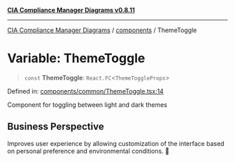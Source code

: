 [**CIA Compliance Manager Diagrams v0.8.11**](../../README.md)

***

[CIA Compliance Manager Diagrams](../../modules.md) / [components](../README.md) / ThemeToggle

# Variable: ThemeToggle

> `const` **ThemeToggle**: `React.FC`\<`ThemeToggleProps`\>

Defined in: [components/common/ThemeToggle.tsx:14](https://github.com/Hack23/cia-compliance-manager/blob/d6eede30e4f01622fe18187e98b207e9a06a781f/src/components/common/ThemeToggle.tsx#L14)

Component for toggling between light and dark themes

## Business Perspective
Improves user experience by allowing customization of the interface
based on personal preference and environmental conditions. 🎨
